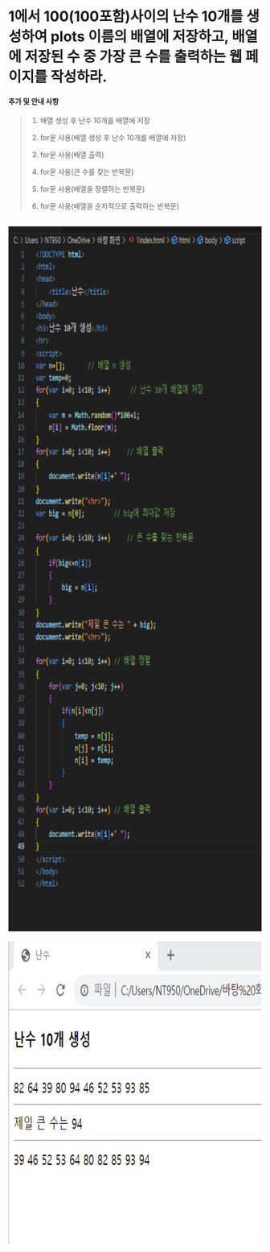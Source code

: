 # 1에서 100(100포함)사이의 난수 10개를 생성하여 plots 이름의 배열에 저장하고, 배열에 저장된 수 중 가장 큰 수를 출력하는 웹 페이지를 작성하라.

 #### 추가 및 안내 사항

>    1. 배열 생성 후 난수 10개를 배열에 저장
>    
>    2. for문 사용(배열 생성 후 난수 10개를 배열에 저장)
>    
>    3. for문 사용(배열 출력)
>
>    4. for문 사용(큰 수를 찾는 반복문)
>
>    5. for문 사용(배열을 정렬하는 반복문)
>
>    6. for문 사용(배열을 순차적으로 출력하는 반복문)


<br><img src="1.png" width="1000" height="1400" title="px(픽셀) 크기 설정" alt="1번 이미지"></img><br/>
<br><img src="2.png" width="1000" height="600" title="px(픽셀) 크기 설정" alt="1번 이미지"></img><br/>
